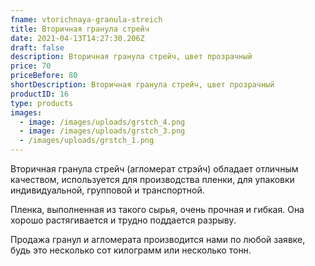 ```yaml
---
fname: vtorichnaya-granula-streich
title: Вторичная гранула стрейч
date: 2021-04-13T14:27:30.206Z
draft: false
description: Вторичная гранула стрейч, цвет прозрачный
price: 70
priceBefore: 80
shortDescription: Вторичная гранула стрейч, цвет прозрачный
productID: 16
type: products
images:
  - image: /images/uploads/grstch_4.png
  - image: /images/uploads/grstch_3.png
  - /images/uploads/grstch_1.png
---
```

Вторичная гранула стрейч (агломерат стрэйч) обладает отличным качеством, используется для производства пленки, для упаковки индивидуальной, групповой и транспортной. 

Пленка, выполненная из такого сырья, очень прочная и гибкая. Она хорошо растягивается и трудно поддается разрыву. 

Продажа гранул и агломерата производится нами по любой заявке, будь это несколько сот килограмм или несколько тонн.
